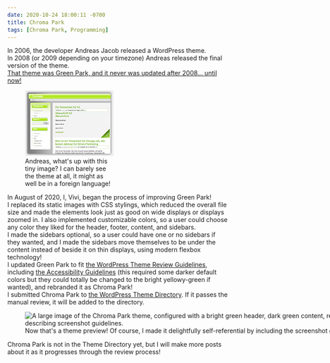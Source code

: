 ```yaml
---
date: 2020-10-24 18:00:11 -0700
title: Chroma Park
tags: [Chroma Park, Programming]
---
```

In 2006, the developer Andreas Jacob released a WordPress theme.  
In 2008 (or 2009 depending on your timezone) Andreas released the final version of the theme.  
<a href="https://cordobo.com/free-wordpress-templates/cordobo-green-park/">That theme was Green Park, and it never was updated after 2008... until now!</a>  

<figure class="alignleft" style="width:201px"><img class="size-medium" src="/assets/no hotlinking cordobo.com.jpg" alt="A very small image showing a portion of a screen with bright greenish elements." width="201" height="149"> Andreas, what's up with this tiny image? I can barely see the theme at all, it might as well be in a foreign language!</figure>

In August of 2020, I, Vivi, began the process of improving Green Park!  
I replaced its static images with CSS stylings, which reduced the overall file size and made the elements look just as good on wide displays or displays zoomed in. I also implemented customizable colors, so a user could choose any color they liked for the header, footer, content, and sidebars.  
I made the sidebars optional, so a user could have one or no sidebars if they wanted, and I made the sidebars move themselves to be under the content instead of beside it on thin displays, using modern flexbox technology!  
I updated Green Park to fit <a href="https://make.wordpress.org/themes/handbook/review/required/">the WordPress Theme Review Guidelines</a>, including <a href="https://make.wordpress.org/themes/handbook/review/accessibility/required/">the Accessibility Guidelines</a> (this required some darker default colors but they could totally be changed to the bright yellowy-green if wanted), and rebranded it as Chroma Park!  
I submitted Chroma Park to <a href="https://wordpress.org/themes">the WordPress Theme Directory</a>. If it passes the manual review, it will be added to the directory.  

<figure class="alignright" style="width:1200px"><img style="height:auto;" class="size-medium" src="https://themes.svn.wordpress.org/chroma-park/0.2/screenshot.png" alt="A large image of the Chroma Park theme, configured with a bright green header, dark green content, red left sidebar, blue right sidebar, and purple footer. The main content is describing screenshot guidelines." width="1200" height="900"> Now that's a theme preview! Of course, I made it delightfully self-referential by including the screenshot guidelines in the screenshot.</figure>

Chroma Park is not in the Theme Directory yet, but I will make more posts about it as it progresses through the review process!
